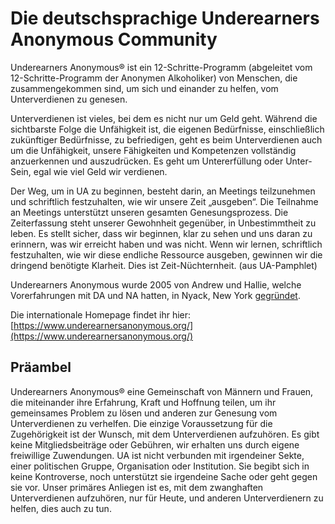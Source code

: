 # Die deutschsprachige Underearners Anonymous Community

Underearners Anonymous® ist ein 12-Schritte-Programm (abgeleitet vom 12-Schritte-Programm der Anonymen Alkoholiker) von Menschen, die zusammengekommen sind, um sich und einander zu helfen, vom Unterverdienen zu genesen.

Unterverdienen ist vieles, bei dem es nicht nur um Geld geht. Während die sichtbarste Folge die Unfähigkeit ist, die eigenen Bedürfnisse, einschließlich zukünftiger Bedürfnisse, zu befriedigen, geht es beim Unterverdienen auch um die Unfähigkeit, unsere Fähigkeiten und Kompetenzen vollständig anzuerkennen und auszudrücken. Es geht um Untererfüllung oder Unter-Sein, egal wie viel Geld wir verdienen.

Der Weg, um in UA zu beginnen, besteht darin, an Meetings teilzunehmen und schriftlich festzuhalten, wie wir unsere Zeit „ausgeben“.
Die Teilnahme an Meetings unterstützt unseren gesamten Genesungsprozess. Die Zeiterfassung steht unserer Gewohnheit gegenüber, in Unbestimmtheit zu leben. Es stellt sicher, dass wir beginnen, klar zu sehen und uns daran zu erinnern, was wir erreicht haben und was nicht. Wenn wir lernen, schriftlich festzuhalten, wie wir diese endliche Ressource ausgeben, gewinnen wir die dringend benötigte Klarheit. Dies ist Zeit-Nüchternheit. (aus UA-Pamphlet)

Underearners Anonymous wurde 2005 von Andrew und Hallie, welche Vorerfahrungen mit DA und NA hatten, in Nyack, New York [gegründet](https://en.wikipedia.org/wiki/Underearners_Anonymous).

Die internationale Homepage findet ihr hier:
[https://www.underearnersanonymous.org/](https://www.underearnersanonymous.org/)

## Präambel

Underearners Anonymous® eine Gemeinschaft von Männern und
Frauen, die miteinander ihre Erfahrung, Kraft und Hoffnung teilen,
um ihr gemeinsames Problem zu lösen und anderen zur Genesung
vom Unterverdienen zu verhelfen. Die einzige Voraussetzung für
die Zugehörigkeit ist der Wunsch, mit dem Unterverdienen
aufzuhören. Es gibt keine Mitgliedsbeiträge oder Gebühren, wir
erhalten uns durch eigene freiwillige Zuwendungen.
UA ist nicht verbunden mit irgendeiner Sekte, einer politischen
Gruppe, Organisation oder Institution. Sie begibt sich in keine
Kontroverse, noch unterstützt sie irgendeine Sache oder geht
gegen sie vor. Unser primäres Anliegen ist es, mit dem
zwanghaften Unterverdienen aufzuhören, nur für Heute, und
anderen Unterverdienern zu helfen, dies auch zu tun.
